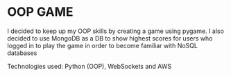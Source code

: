 # OOP GAME

I decided to keep up my OOP skills by creating a game using pygame. I also decided to use MongoDB as a DB to show highest scores for users who logged in to play the game in 
order to become familiar with NoSQL databases 

Technologies used: Python (OOP), WebSockets and AWS
